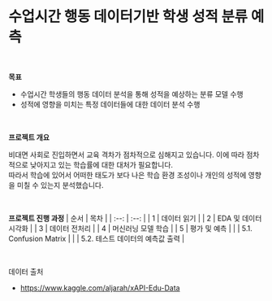# 수업시간 행동 데이터기반 학생 성적 분류 예측

<br />

**목표**
- 수업시간 학생들의 행동 데이터 분석을 통해 성적을 예상하는 분류 모델 수행
- 성적에 영향을 미치는 특정 데이터들에 대한 데이터 분석 수행

<br/>

**프로젝트 개요**

비대면 사회로 진입하면서 교육 격차가 점차적으로 심해지고 있습니다. 이에 따라 점차적으로 낮아지고 있는 학습률에 대한 대처가 필요합니다.  
따라서 학습에 있어서 어떠한 태도가 보다 나은 학습 환경 조성이나 개인의 성적에 영향을 미칠 수 있는지 분석했습니다.

<br/>

**프로젝트 진행 과정**
| 순서 | 목차 |
| :--: | :--: |
| 1 | 데이터 읽기 |
| 2 | EDA 및 데이터 시각화 |
| 3 | 데이터 전처리 |
| 4 | 머신러닝 모델 학습 |
| 5 | 평가 및 예측 |
|  | 5.1. Confusion Matrix |
|  | 5.2. 테스트 데이터의 예측값 출력 |


<br/>

데이터 출처
- https://www.kaggle.com/aljarah/xAPI-Edu-Data
